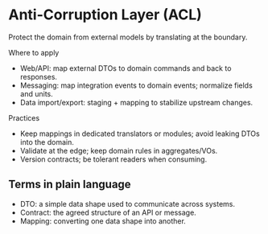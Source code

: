 # Anti-Corruption Layer (ACL)

Protect the domain from external models by translating at the boundary.

Where to apply
- Web/API: map external DTOs to domain commands and back to responses.
- Messaging: map integration events to domain events; normalize fields and units.
- Data import/export: staging + mapping to stabilize upstream changes.

Practices
- Keep mappings in dedicated translators or modules; avoid leaking DTOs into the domain.
- Validate at the edge; keep domain rules in aggregates/VOs.
- Version contracts; be tolerant readers when consuming.

## Terms in plain language
- DTO: a simple data shape used to communicate across systems.
- Contract: the agreed structure of an API or message.
- Mapping: converting one data shape into another.
